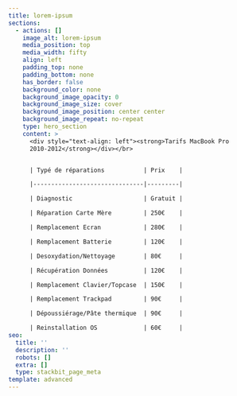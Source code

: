 ```yaml
---
title: lorem-ipsum
sections:
  - actions: []
    image_alt: lorem-ipsum
    media_position: top
    media_width: fifty
    align: left
    padding_top: none
    padding_bottom: none
    has_border: false
    background_color: none
    background_image_opacity: 0
    background_image_size: cover
    background_image_position: center center
    background_image_repeat: no-repeat
    type: hero_section
    content: >
      <div style="text-align: left"><strong>Tarifs MacBook Pro
      2010-2012</strong></div></br>


      | Typé de réparations           | Prix    |

      |-------------------------------|---------|

      | Diagnostic                    | Gratuit |

      | Réparation Carte Mère         | 250€    |

      | Remplacement Ecran            | 280€    |

      | Remplacement Batterie         | 120€    |

      | Desoxydation/Nettoyage        | 80€     |

      | Récupération Données          | 120€    |

      | Remplacement Clavier/Topcase  | 150€    |

      | Remplacement Trackpad         | 90€     |

      | Dépoussiérage/Pâte thermique  | 90€     |

      | Reinstallation OS             | 60€     |
seo:
  title: ''
  description: ''
  robots: []
  extra: []
  type: stackbit_page_meta
template: advanced
---
```

